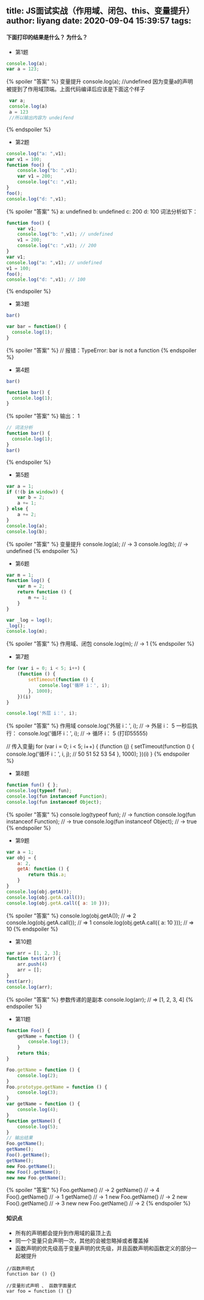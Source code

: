 title: JS面试实战（作用域、闭包、this、变量提升）
author: liyang
date: 2020-09-04 15:39:57
tags:
---
#### 下面打印的结果是什么？ 为什么？

- 第1题

```js
console.log(a);
var a = 123; 
```
{% spoiler "答案" %}
  变量提升
  console.log(a);  //undefined
  因为变量a的声明被提到了作用域顶端。上面代码编译后应该是下面这个样子
  ```js
   var a;
   console.log(a)
   a = 123
   //所以输出内容为 undeifend
  ```
{% endspoiler %}

- 第2题

```js
console.log("a: ",v1);
var v1 = 100;
function foo() {
    console.log("b: ",v1);
    var v1 = 200;
    console.log("c: ",v1);
}
foo();
console.log("d: ",v1);

```

{% spoiler "答案" %}
a:  undefined
b:  undefined
c:  200
d:  100
词法分析如下：
```js
function foo() {
	var v1;
    console.log("b: ",v1); // undefined
    v1 = 200;
    console.log("c: ",v1); // 200
}
var v1;
console.log("a: ",v1); // undefined
v1 = 100;
foo();
console.log("d: ",v1); // 100
```
{% endspoiler %}

- 第3题

```js
bar()

var bar = function() {
  console.log(1);
}
```
{% spoiler "答案" %}
// 报错：TypeError: bar is not a function
{% endspoiler %}

- 第4题

```js
bar()

function bar() {
  console.log(1);
}
```
{% spoiler "答案" %}
输出： 1
```js 
// 词法分析
function bar() {
  console.log(1);
}
bar()
```
{% endspoiler %}

- 第5题 

```js
var a = 1;
if (!(b in window)) {
    var b = 2;
    a += 1;
} else {
    a += 2;
}
console.log(a);
console.log(b);
```

{% spoiler "答案" %}
  变量提升
  console.log(a); // ->  3
  console.log(b); // ->  undefined
{% endspoiler %}

- 第6题 

```js
var m = 1;
function log() {
    var m = 2;
    return function () {
        m += 1;
    }
}

var _log = log();
_log();
console.log(m);
```
{% spoiler "答案" %}
作用域、闭包
console.log(m); // -> 1
{% endspoiler %}

- 第7题

```js
for (var i = 0; i < 5; i++) {
    (function () {
        setTimeout(function () {
            console.log('循环 i：', i);
        }, 1000);
    })(i)
}

console.log('外层 i：', i);
```

{% spoiler "答案" %}
作用域
console.log('外层 i：', i); // -> 外层 i： 5
一秒后执行：
console.log('循环 i：', i); // -> 循环 i： 5  (打印55555)

// 传入变量j
for (var i = 0; i < 5; i++) {
    (function (j) {
        setTimeout(function () {
            console.log('循环 i：', i, j); // 50 51 52 53 54
        }, 1000);
    })(i)
}
{% endspoiler %}

- 第8题

```js
function fun() { };
console.log(typeof fun);
console.log(fun instanceof Function);
console.log(fun instanceof Object);
```
{% spoiler "答案" %}
console.log(typeof fun); // -> function
console.log(fun instanceof Function); // -> true
console.log(fun instanceof Object); // -> true
{% endspoiler %}

- 第9题

```js
var a = 1;
var obj = {
    a: 2,
    getA: function () {
        return this.a;
    }
}
console.log(obj.getA()); 
console.log(obj.getA.call());
console.log(obj.getA.call({ a: 10 }));
```
{% spoiler "答案" %}
console.log(obj.getA()); // => 2
console.log(obj.getA.call()); // => 1
console.log(obj.getA.call({ a: 10 })); // => 10
{% endspoiler %}

- 第10题

```js
var arr = [1, 2, 3];
function test(arr) {
    arr.push(4)
    arr = [];
}
test(arr);
console.log(arr);
```
{% spoiler "答案" %}
参数传递的是副本
console.log(arr); // => [1, 2, 3, 4]
{% endspoiler %}

- 第11题

```js
function Foo() { 
    getName = function () {
        console.log(1);
    }
    return this;
}

Foo.getName = function () {
    console.log(2);
}
Foo.prototype.getName = function () {
    console.log(3);
}
var getName = function () {
    console.log(4);
}
function getName() {
    console.log(5);
}
// 输出结果
Foo.getName();
getName();
Foo().getName();
getName();
new Foo.getName();
new Foo().getName();
new new Foo.getName();
```

{% spoiler "答案" %}
Foo.getName() // -> 2
getName() // -> 4
Foo().getName() // -> 1
getName() // -> 1
new Foo.getName() // -> 2
new Foo().getName() // -> 3
new new Foo.getName() // -> 2
{% endspoiler %}

#### 知识点

- 所有的声明都会提升到作用域的最顶上去
- 同一个变量只会声明一次，其他的会被忽略掉或者覆盖掉
- 函数声明的优先级高于变量声明的优先级，并且函数声明和函数定义的部分一起被提升

```
//函数声明式
function bar () {}

//变量形式声明 、 函数字面量式
var foo = function () {}
```